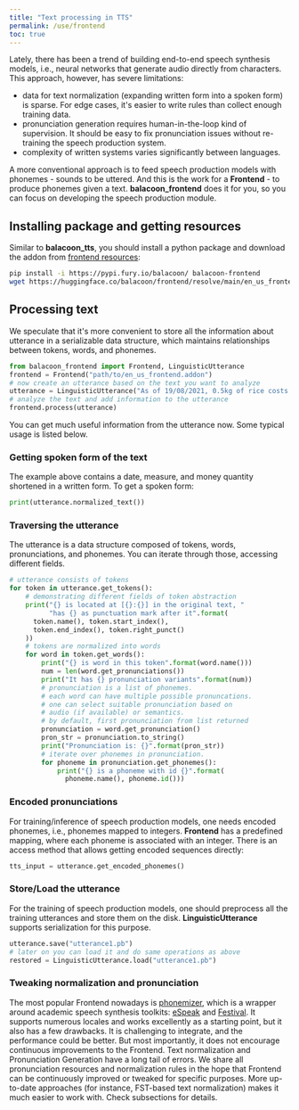 ```yaml
---
title: "Text processing in TTS"
permalink: /use/frontend
toc: true
---
```


Lately, there has been a trend of building end-to-end
speech synthesis models, i.e., neural networks that
generate audio directly from characters.
This approach, however, has severe limitations:

- data for text normalization (expanding written
  form into a spoken form) is sparse. For edge cases,
  it's easier to write rules than collect enough training
  data.
- pronunciation generation requires human-in-the-loop
  kind of supervision. It should be easy to fix pronunciation
  issues without re-training the speech production system.
- complexity of written systems varies significantly between languages.

A more conventional approach is to feed speech production models
with phonemes - sounds to be uttered.
And this is the work for a **Frontend** - to produce phonemes
given a text. **balacoon_frontend** does it for you,
so you can focus on developing the speech production module.

## Installing package and getting resources

Similar to **balacoon_tts**, you should install a python package and
download the addon from [frontend resources](https://huggingface.co/balacoon/frontend):

```bash
pip install -i https://pypi.fury.io/balacoon/ balacoon-frontend
wget https://huggingface.co/balacoon/frontend/resolve/main/en_us_frontend.addon
```

## Processing text

We speculate that it's more convenient to store all the information
about utterance in a serializable data structure, which maintains
relationships between tokens, words, and phonemes.

```python
from balacoon_frontend import Frontend, LinguisticUtterance
frontend = Frontend("path/to/en_us_frontend.addon")
# now create an utterance based on the text you want to analyze
utterance = LinguisticUtterance("As of 19/08/2021, 0.5kg of rice costs 1.34$")
# analyze the text and add information to the utterance
frontend.process(utterance)
```

You can get much useful information from the utterance now.
Some typical usage is listed below.


### Getting spoken form of the text

The example above contains a date, measure, and money quantity shortened in a written form.
To get a spoken form:

```python
print(utterance.normalized_text())
```

### Traversing the utterance

The utterance is a data structure composed of tokens, words, pronunciations, and phonemes.
You can iterate through those, accessing different fields.

```python
# utterance consists of tokens
for token in utterance.get_tokens():
    # demonstrating different fields of token abstraction
    print("{} is located at [{}:{}] in the original text, "
          "has {} as punctuation mark after it".format(
      token.name(), token.start_index(),
      token.end_index(), token.right_punct()
    ))
    # tokens are normalized into words
    for word in token.get_words():
        print("{} is word in this token".format(word.name()))
        num = len(word.get_pronunciations())
        print("It has {} pronunciation variants".format(num))
        # pronunciation is a list of phonemes.
        # each word can have multiple possible pronuncations.
        # one can select suitable pronunciation based on
        # audio (if available) or semantics.
        # by default, first pronunciation from list returned
        pronunciation = word.get_pronunciation()
        pron_str = pronunciation.to_string()
        print("Pronunciation is: {}".format(pron_str))
        # iterate over phonemes in pronunciation.
        for phoneme in pronunciation.get_phonemes():
            print("{} is a phoneme with id {}".format(
              phoneme.name(), phoneme.id()))
```

### Encoded pronunciations

For training/inference of speech production models, one 
needs encoded phonemes, i.e., phonemes mapped to integers.
**Frontend** has a predefined mapping, where each phoneme
is associated with an integer. There is an access method that allows
getting encoded sequences directly:

```python
tts_input = utterance.get_encoded_phonemes()
```

### Store/Load the utterance

For the training of speech production models, one should preprocess all the training utterances and store them on the disk.
**LinguisticUtterance** supports serialization for this purpose.

```python
utterance.save("utterance1.pb")
# later on you can load it and do same operations as above
restored = LinguisticUtterance.load("utterance1.pb")
```

### Tweaking normalization and pronunciation

The most popular Frontend nowadays is [phonemizer](https://github.com/bootphon/phonemizer),
which is a wrapper around academic speech synthesis toolkits:
[eSpeak](https://github.com/espeak-ng/espeak-ng) and [Festival](https://github.com/festvox/festival).
It supports numerous locales and works excellently as a starting point, but it also has a few drawbacks.
It is challenging to integrate, and the performance could be better.
But most importantly, it does not encourage continuous improvements to the Frontend.
Text normalization and Pronunciation Generation have a long tail of errors.
We share all pronunciation resources and normalization rules
in the hope that Frontend can be continuously improved or tweaked for specific purposes. 
More up-to-date approaches (for instance, FST-based text normalization)
makes it much easier to work with. Check subsections for details.